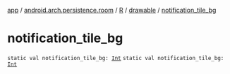[app](../../../index.md) / [android.arch.persistence.room](../../index.md) / [R](../index.md) / [drawable](index.md) / [notification_tile_bg](./notification_tile_bg.md)

# notification_tile_bg

`static val notification_tile_bg: `[`Int`](https://kotlinlang.org/api/latest/jvm/stdlib/kotlin/-int/index.html)
`static val notification_tile_bg: `[`Int`](https://kotlinlang.org/api/latest/jvm/stdlib/kotlin/-int/index.html)